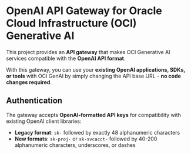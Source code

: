 # OpenAI API Gateway for Oracle Cloud Infrastructure (OCI) Generative AI

This project provides an **API gateway** that makes OCI Generative AI services
compatible with the **OpenAI API format**.

With this gateway, you can use your **existing OpenAI applications, SDKs, or tools**
with OCI GenAI by simply changing the API base URL - **no code changes required**.

## Authentication

The gateway accepts **OpenAI-formatted API keys** for compatibility with existing OpenAI client libraries:

- **Legacy format**: `sk-` followed by exactly 48 alphanumeric characters
- **New formats**: `sk-proj-` or `sk-svcacct-` followed by 40-200 alphanumeric characters, underscores, or dashes
